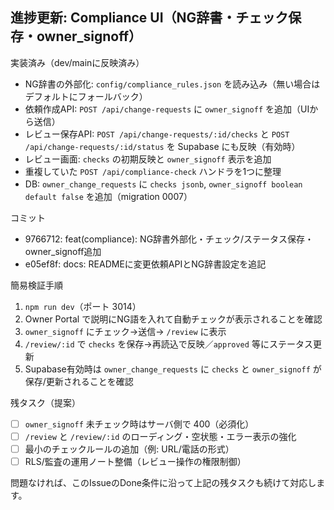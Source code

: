 ## 進捗更新: Compliance UI（NG辞書・チェック保存・owner_signoff）

実装済み（dev/mainに反映済み）

- NG辞書の外部化: `config/compliance_rules.json` を読み込み（無い場合はデフォルトにフォールバック）
- 依頼作成API: `POST /api/change-requests` に `owner_signoff` を追加（UIから送信）
- レビュー保存API: `POST /api/change-requests/:id/checks` と `POST /api/change-requests/:id/status` を Supabase にも反映（有効時）
- レビュー画面: `checks` の初期反映と `owner_signoff` 表示を追加
- 重複していた `POST /api/compliance-check` ハンドラを1つに整理
- DB: `owner_change_requests` に `checks jsonb`, `owner_signoff boolean default false` を追加（migration 0007）

コミット

- 9766712: feat(compliance): NG辞書外部化・チェック/ステータス保存・owner_signoff追加
- e05ef8f: docs: READMEに変更依頼APIとNG辞書設定を追記

簡易検証手順

1. `npm run dev`（ポート 3014）
2. Owner Portal で説明にNG語を入れて自動チェックが表示されることを確認
3. `owner_signoff` にチェック→送信→ `/review` に表示
4. `/review/:id` で `checks` を保存→再読込で反映／`approved` 等にステータス更新
5. Supabase有効時は `owner_change_requests` に `checks` と `owner_signoff` が保存/更新されることを確認

残タスク（提案）

- [ ] `owner_signoff` 未チェック時はサーバ側で 400（必須化）
- [ ] `/review` と `/review/:id` のローディング・空状態・エラー表示の強化
- [ ] 最小のチェックルールの追加（例: URL/電話の形式）
- [ ] RLS/監査の運用ノート整備（レビュー操作の権限制御）

問題なければ、このIssueのDone条件に沿って上記の残タスクも続けて対応します。

